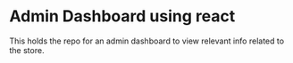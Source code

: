 # Admin Dashboard using react

This holds the repo for an admin dashboard to view relevant info related to the store.
